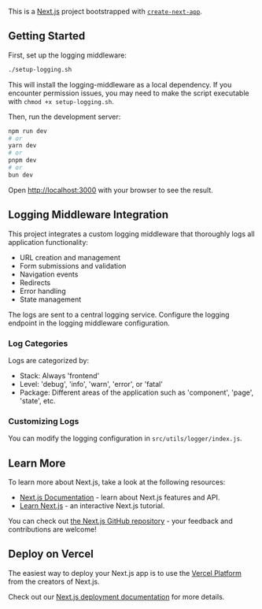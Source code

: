 This is a [Next.js](https://nextjs.org) project bootstrapped with [`create-next-app`](https://nextjs.org/docs/app/api-reference/cli/create-next-app).

## Getting Started

First, set up the logging middleware:

```bash
./setup-logging.sh
```

This will install the logging-middleware as a local dependency. If you encounter permission issues, you may need to make the script executable with `chmod +x setup-logging.sh`.

Then, run the development server:

```bash
npm run dev
# or
yarn dev
# or
pnpm dev
# or
bun dev
```

Open [http://localhost:3000](http://localhost:3000) with your browser to see the result.

## Logging Middleware Integration

This project integrates a custom logging middleware that thoroughly logs all application functionality:

- URL creation and management
- Form submissions and validation
- Navigation events
- Redirects
- Error handling
- State management

The logs are sent to a central logging service. Configure the logging endpoint in the logging middleware configuration.

### Log Categories

Logs are categorized by:

- Stack: Always 'frontend'
- Level: 'debug', 'info', 'warn', 'error', or 'fatal'
- Package: Different areas of the application such as 'component', 'page', 'state', etc.

### Customizing Logs

You can modify the logging configuration in `src/utils/logger/index.js`.

## Learn More

To learn more about Next.js, take a look at the following resources:

- [Next.js Documentation](https://nextjs.org/docs) - learn about Next.js features and API.
- [Learn Next.js](https://nextjs.org/learn) - an interactive Next.js tutorial.

You can check out [the Next.js GitHub repository](https://github.com/vercel/next.js) - your feedback and contributions are welcome!

## Deploy on Vercel

The easiest way to deploy your Next.js app is to use the [Vercel Platform](https://vercel.com/new?utm_medium=default-template&filter=next.js&utm_source=create-next-app&utm_campaign=create-next-app-readme) from the creators of Next.js.

Check out our [Next.js deployment documentation](https://nextjs.org/docs/app/building-your-application/deploying) for more details.
